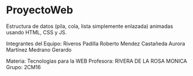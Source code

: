 # ProyectoWeb
Estructura de datos (pila, cola, lista simplemente enlazada) animadas usando HTML, CSS y JS.

Integrantes del Equipo:
	Riveros Padilla Roberto
	Mendez Castañeda Aurora
	Martínez Medrano Gerardo

Materia: Tecnologias para la WEB
Profesora: RIVERA DE LA ROSA MONICA
Grupo: 2CM16

